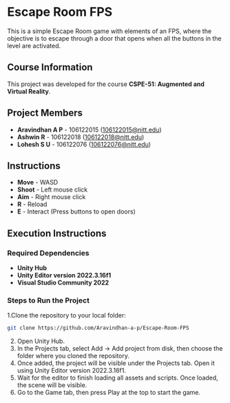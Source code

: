 # Escape Room FPS

This is a simple Escape Room game with elements of an FPS, where the objective is to escape through a door that opens when all the buttons in the level are activated.

## Course Information
This project was developed for the course **CSPE-51: Augmented and Virtual Reality**.

## Project Members
- **Aravindhan A P** - 106122015 (106122015@nitt.edu)
- **Ashwin R** - 106122018 (106122018@nitt.edu)
- **Lohesh S U** - 106122076 (106122076@nitt.edu)

## Instructions
- **Move** - WASD
- **Shoot** - Left mouse click
- **Aim** - Right mouse click
- **R** - Reload
- **E** - Interact (Press buttons to open doors)

## Execution Instructions
### Required Dependencies
- **Unity Hub**
- **Unity Editor version 2022.3.16f1**
- **Visual Studio Community 2022**

### Steps to Run the Project
1.Clone the repository to your local folder:
   ```bash
   git clone https://github.com/Aravindhan-a-p/Escape-Room-FPS
   ```
2. Open Unity Hub.
3. In the Projects tab, select Add -> Add project from disk, then choose the folder where you cloned the repository.
4. Once added, the project will be visible under the Projects tab. Open it using Unity Editor version 2022.3.16f1.
5. Wait for the editor to finish loading all assets and scripts. Once loaded, the scene will be visible.
6. Go to the Game tab, then press Play at the top to start the game.

